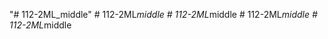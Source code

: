 "# 112-2ML_middle" 
#   1 1 2 - 2 M L _ m i d d l e  
 #   1 1 2 - 2 M L _ m i d d l e  
 #   1 1 2 - 2 M L _ m i d d l e  
 #   1 1 2 - 2 M L _ m i d d l e  
 